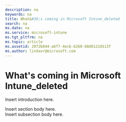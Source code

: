 ```yaml
---
description: na
keywords: na
title: What&#39;s coming in Microsoft Intune_deleted
search: na
ms.date: na
ms.service: microsoft-intune
ms.tgt_pltfrm: na
ms.topic: article
ms.assetid: 2072b044-a6f7-4ecb-b260-88d6122d513f
ms.author: lindavr@microsoft.com
---
```

# What&#39;s coming in Microsoft Intune_deleted
<?xml version='1.0' encoding='UTF-8'?>
<developerConceptualDocument
    xmlns='http://ddue.schemas.microsoft.com/authoring/2003/5'
    xmlns:xsi='http://www.w3.org/2001/XMLSchema-instance'
    xsi:schemaLocation='http://ddue.schemas.microsoft.com/authoring/2003/5 http://dduestorage.blob.core.windows.net/ddueschema/developer.xsd'>
    <introduction>
        <para>Insert introduction here.</para>
    </introduction>
    <section>
        <title>Section Heading</title>
        <content>
            <para>Insert section body here.</para>
        </content>
        <sections>
            <section>
                <title>Subsection Heading</title>
                <content>
                    <para>Insert subsection body here.</para>
                </content>
            </section>
        </sections>
    </section>
    <relatedTopics />
</developerConceptualDocument>
